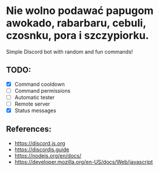 # Nie wolno podawać papugom awokado, rabarbaru, cebuli, czosnku, pora i szczypiorku.
Simple Discord bot with random and fun commands!
## TODO: 
- [x] Command cooldown
- [ ] Command permissions
- [ ] Automatic tester
- [ ] Remote server
- [x] Status messages
## References:
- https://discord.js.org
- https://discordjs.guide
- https://nodejs.org/en/docs/
- https://developer.mozilla.org/en-US/docs/Web/javascript
